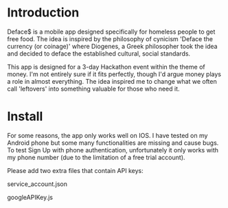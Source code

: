 # Introduction 

Deface$ is a mobile app designed specifically for homeless people to get free food. The idea is inspired by the philosophy of cynicism 'Deface the currency (or coinage)' where Diogenes, a Greek philosopher took the idea and decided to deface the established cultural, social standards.  

This app is designed for a 3-day Hackathon event within the theme of money. I'm not entirely sure if it fits perfectly, though I'd argue money plays a role in almost everything. The idea inspired me to change what we often call 'leftovers' into something valuable for those who need it.

# Install 

For some reasons, the app only works well on IOS. I have tested on my Android phone but some many functionalities are missing and cause bugs. 
To test Sign Up with phone authentication, unfortunately it only works with my phone number (due to the limitation of a free trial account).

Please add two extra files that contain API keys: 

service_account.json

googleAPIKey.js

